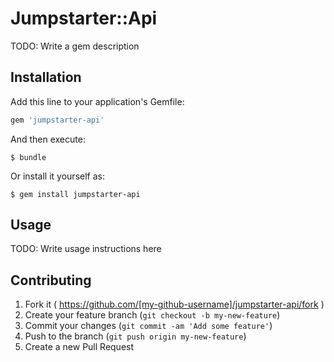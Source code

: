 # Jumpstarter::Api

TODO: Write a gem description

## Installation

Add this line to your application's Gemfile:

```ruby
gem 'jumpstarter-api'
```

And then execute:

    $ bundle

Or install it yourself as:

    $ gem install jumpstarter-api

## Usage

TODO: Write usage instructions here

## Contributing

1. Fork it ( https://github.com/[my-github-username]/jumpstarter-api/fork )
2. Create your feature branch (`git checkout -b my-new-feature`)
3. Commit your changes (`git commit -am 'Add some feature'`)
4. Push to the branch (`git push origin my-new-feature`)
5. Create a new Pull Request

